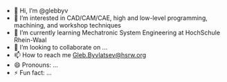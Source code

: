 - 👋 Hi, I’m @glebbyv
- 👀 I’m interested in CAD/CAM/CAE, high and low-level programming, machining, and workshop techniques
- 🌱 I’m currently learning Mechatronic System Engineering at HochSchule Rhein-Waal 
- 💞️ I’m looking to collaborate on ...
- 📫 How to reach me Gleb.Byvlatsev@hsrw.org
- 😄 Pronouns: ...
- ⚡ Fun fact: ...

<!---
glebbyv/glebbyv is a ✨ special ✨ repository because its `README.md` (this file) appears on your GitHub profile.
You can click the Preview link to take a look at your changes.
--->

